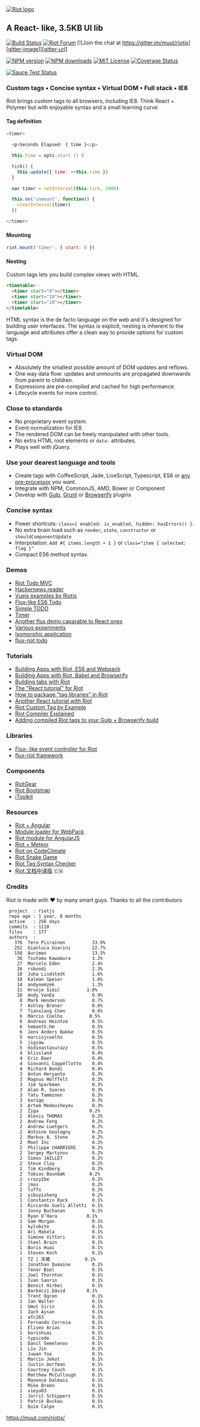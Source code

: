 
[![Riot logo](doc/logo/riot480x.png)](https://muut.com/riotjs/)

## A React- like, 3.5KB UI lib

[![Build Status][travis-image]][travis-url]
[![Riot Forum][riot-forum-image]][riot-forum-url]
[![Join the chat at https://gitter.im/muut/riotjs][gitter-image]][gitter-url]

[![NPM version][npm-version-image]][npm-url]
[![NPM downloads][npm-downloads-image]][npm-url]
[![MIT License][license-image]][license-url]
[![Coverage Status][coverage-image]][coverage-url]

[![Sauce Test Status][saucelabs-image]][saucelabs-url]


### Custom tags • Concise syntax • Virtual DOM • Full stack • IE8

Riot brings custom tags to all browsers, including IE8. Think React + Polymer but with enjoyable syntax and a small learning curve.


#### Tag definition

``` javascript
<timer>

  <p>Seconds Elapsed: { time }</p>

  this.time = opts.start || 0

  tick() {
    this.update({ time: ++this.time })
  }

  var timer = setInterval(this.tick, 1000)

  this.on('unmount', function() {
    clearInterval(timer)
  })

</timer>
```

#### Mounting

``` javascript
riot.mount('timer', { start: 0 })
```

#### Nesting

Custom tags lets you build complex views with HTML.

``` html
<timetable>
  <timer start="0"></timer>
  <timer start="10"></timer>
  <timer start="20"></timer>
</timetable>
```

HTML syntax is the de facto language on the web and it's designed for building user interfaces. The syntax is explicit, nesting is inherent to the language and attributes offer a clean way to provide options for custom tags.


### Virtual DOM
- Absolutely the smallest possible amount of DOM updates and reflows.
- One way data flow: updates and unmounts are propagated downwards from parent to children.
- Expressions are pre-compiled and cached for high performance.
- Lifecycle events for more control.


### Close to standards
- No proprietary event system.
- Event normalization for IE8.
- The rendered DOM can be freely manipulated with other tools.
- No extra HTML root elements or `data-` attributes.
- Plays well with jQuery.


### Use your dearest language and tools
- Create tags with CoffeeScript, Jade, LiveScript, Typescript, ES6 or [any pre-processor](https://muut.com/riotjs/compiler.html#pre-processors) you want.
- Integrate with NPM, CommonJS, AMD, Bower or Component
- Develop with [Gulp](https://github.com/e-jigsaw/gulp-riot), [Grunt](https://github.com/ariesjia/grunt-riot) or [Browserify](https://github.com/jhthorsen/riotify) plugins


### Concise syntax
- Power shortcuts: `class={ enabled: is_enabled, hidden: hasErrors() }`.
- No extra brain load such as `render`, `state`, `constructor` or `shouldComponentUpdate`
- Interpolation: `Add #{ items.length + 1 }` or `class="item { selected: flag }"`
- Compact ES6 method syntax.

### Demos
- [Riot Todo MVC](https://github.com/txchen/feplay/tree/gh-pages/riot_todo)
- [Hackernews reader](http://git.io/riot-hn)
- [Vuejs examples by Riotjs](https://github.com/txchen/feplay/tree/gh-pages/riot_vue)
- [Flux-like ES6 Todo](https://github.com/srackham/riot-todo)
- [Simple TODO](https://muut.com/riotjs/dist/demo/)
- [Timer](http://jsfiddle.net/gnumanth/h9kuozp5/)
- [Another flux demo caparable to React ones](http://txchen.github.io/feplay/riot_flux)
- [Various experiments](http://richardbondi.net/programming/riot)
- [Isomorphic application](https://github.com/ListnPlay/riot-isomorphic)
- [flux-riot todo](http://mingliangfeng.me/flux-riot)

### Tutorials
- [Building Apps with Riot, ES6 and Webpack](http://blog.srackham.com/posts/riot-es6-webpack-apps/)
- [Building Apps with Riot, Babel and Browserify](https://github.com/txchen/feplay/tree/gh-pages/riot_babel)
- [Building tabs with Riot](http://www.robertwpearce.com/blog/riotjs-example/)
- [The "React tutorial" for Riot](https://juriansluiman.nl/article/154/the-react-tutorial-for-riot)
- [How to package "tag libraries" in Riot](https://github.com/ivan-saorin/riot-tutorial-tags-pack-app)
- [Another React tutorial with Riot](https://github.com/viliamjr/commentsTuto)
- [Riot Custom Tag by Example](http://www.triplet.fi/blog/riot-custom-tag-by-example/)
- [Riot Compiler Explained](http://www.triplet.fi/blog/riot-compiler-explained/)
- [Adding compiled Riot tags to your Gulp + Browserify build](http://www.triplet.fi/blog/adding_compiled_riot_tags_to_your_gulp_browserify_build/)

### Libraries
- [Flux- like event controller for Riot](https://github.com/jimsparkman/RiotControl)
- [flux-riot framework](https://github.com/mingliangfeng/flux-riot)

### Components
- [RiotGear](https://riotgear.github.io)
- [Riot Bootstrap](http://cognitom.github.io/riot-bootstrap/)
- [iToolkit](https://github.com/BE-FE/iToolkit)

### Resources
- [Riot + Angular](https://github.com/lucasbrigida/angular-riot)
- [Module loader for WebPack](https://www.npmjs.com/package/riotjs-loader)
- [Riot module for AngularJS](https://github.com/lucasbrigida/angular-riot)
- [Riot + Meteor]( https://atmospherejs.com/xaiki/riotjs)
- [Riot on CodeClimate](https://codeclimate.com/github/muut/riotjs/code)
- [Riot Snake Game](http://cdn.rawgit.com/atian25/blog/master/assets/riot-snake.html)
- [Riot Tag Syntax Checker](http://cognitom.github.io/riot-checker/)
- [Riot 文档中译版](https://github.com/Centaur/riotjs_doc_cn) :cn:


### Credits

Riot is made with :heart: by many smart guys. Thanks to all the contributors

```
 project  : riotjs
 repo age : 1 year, 8 months
 active   : 256 days
 commits  : 1110
 files    : 177
 authors  :
   376  Tero Piirainen          33.9%
   252  Gianluca Guarini        22.7%
   150  Aurimas                 13.5%
    36  Tsutomu Kawamura        3.2%
    27  Marcelo Eden            2.4%
    26  rsbondi                 2.3%
    18  Juha Lindstedt          1.6%
    18  Kalman Speier           1.6%
    14  andynemzek              1.3%
    11  Hrvoje Šimić          1.0%
    10  Andy VanEe              0.9%
     8  Mark Henderson          0.7%
     7  Ashley Brener           0.6%
     7  Tianxiang Chen          0.6%
     6  Márcio Coelho          0.5%
     6  Andreas Heintze         0.5%
     6  hemanth.hm              0.5%
     6  Jens Anders Bakke       0.5%
     5  marciojcoelho           0.5%
     5  jigsaw                  0.5%
     5  midinastasurazz         0.5%
     4  blissland               0.4%
     4  Eric Baer               0.4%
     4  Giovanni Cappellotto    0.4%
     4  Richard Bondi           0.4%
     3  Anton Heryanto          0.3%
     3  Magnus Wolffelt         0.3%
     3  Jim Sparkman            0.3%
     3  Alan R. Soares          0.3%
     3  Tatu Tamminen           0.3%
     3  korige                  0.3%
     3  Artem Medeusheyev       0.3%
     2  Žiga                   0.2%
     2  Alexis THOMAS           0.2%
     2  Andrew Feng             0.2%
     2  Andrew Luetgers         0.2%
     2  Antoine Goutagny        0.2%
     2  Markus A. Stone         0.2%
     2  Moot Inc                0.2%
     2  Philippe CHARRIERE      0.2%
     2  Sergey Martynov         0.2%
     2  Simon JAILLET           0.2%
     2  Steve Clay              0.2%
     2  Tim Kindberg            0.2%
     2  Tobias Baunbæk         0.2%
     2  crazy2be                0.2%
     2  jmas                    0.2%
     2  luffs                   0.2%
     2  yibuyisheng             0.2%
     1  Constantin Rack         0.1%
     1  Riccardo Gueli Alletti  0.1%
     1  Jonny Buchanan          0.1%
     1  Ryan O’Hara           0.1%
     1  Sam Morgan              0.1%
     1  kylobite                0.1%
     1  Ari Makela              0.1%
     1  Simone Vittori          0.1%
     1  Steel Brain             0.1%
     1  Boris Huai              0.1%
     1  Steven Koch             0.1%
     1  TZ | 天猪             0.1%
     1  Jonathan Dumaine        0.1%
     1  Tenor Biel              0.1%
     1  Joel Thornton           0.1%
     1  Ivan Saorin             0.1%
     1  Benoit Hirbec           0.1%
     1  Barkóczi Dávid        0.1%
     1  Trent Ogren             0.1%
     1  Ian Walter              0.1%
     1  Umut Sirin              0.1%
     1  Zach Aysan              0.1%
     1  afc163                  0.1%
     1  Fernando Correia        0.1%
     1  Eliseo Arias            0.1%
     1  borishuai               0.1%
     1  typicode                0.1%
     1  Danil Semelenov         0.1%
     1  Liu Jin                 0.1%
     1  Juwan Yoo               0.1%
     1  Marcin Jekot            0.1%
     1  Justin Dorfman          0.1%
     1  Courtney Couch          0.1%
     1  Matthew McCullough      0.1%
     1  Maxence Dalmais         0.1%
     1  Mike Breen              0.1%
     1  xieyu03                 0.1%
     1  Jorrit Schippers        0.1%
     1  Patrik Buckau           0.1%
     1  Quim Calpe              0.1%

```

https://muut.com/riotjs/


[travis-image]:https://img.shields.io/travis/muut/riotjs.svg?style=flat-square
[travis-url]:https://travis-ci.org/muut/riotjs

[license-image]:http://img.shields.io/badge/license-MIT-000000.svg?style=flat-square
[license-url]:LICENSE.txt

[npm-version-image]:http://img.shields.io/npm/v/riot.svg?style=flat-square
[npm-downloads-image]:http://img.shields.io/npm/dm/riot.svg?style=flat-square
[npm-url]:https://npmjs.org/package/riot

[riot-forum-image]:https://img.shields.io/badge/muut-JOIN_CHAT%E2%86%92-ff0044.svg?style=flat-square
[riot-forum-url]:https://muut.com/riotjs/forum/

[coverage-image]:https://img.shields.io/coveralls/muut/riotjs/dev.svg?style=flat-square
[coverage-url]:https://coveralls.io/r/muut/riotjs?branch=dev

[saucelabs-image]:https://saucelabs.com/browser-matrix/riotjs.svg
[saucelabs-url]:https://saucelabs.com/u/riotjs

[gitter-image]:https://img.shields.io/badge/GITTER-JOIN_CHAT_%E2%86%92-1dce73.svg?style=flat-square
[gitter-url]:https://gitter.im/muut/riotjs?utm_source=badge&utm_medium=badge&utm_campaign=pr-badge&utm_content=badge
